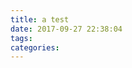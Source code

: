 ```yaml
---
title: a test
date: 2017-09-27 22:38:04
tags:
categories:
---
```



<div id="container"></div>
<link rel="stylesheet" href="https://imsun.github.io/gitment/style/default.css">
<script src="https://imsun.github.io/gitment/dist/gitment.browser.js"></script>
<script>
  var gitment = new Gitment({
    id: 'location.href', // 可选。默认为 location.href
    owner: 'Hieuzest', // 可以是你的GitHub用户名，也可以是github id
    repo: 'group4blog',
    oauth: {
      client_id: 'b53b0376640bfdfd489f',
      client_secret: '773c9215d96ed67d305be40b22b623b9a393d1a3',
    },
  })
  gitment.render('container')
</script>